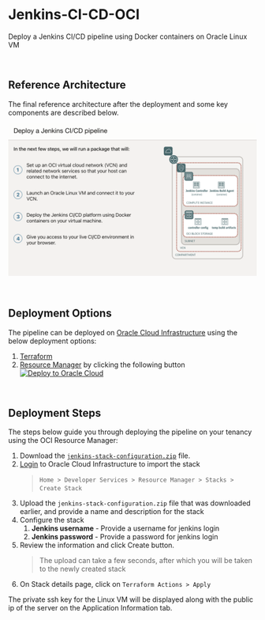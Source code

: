 # Jenkins-CI-CD-OCI
Deploy a Jenkins CI/CD pipeline using Docker containers on Oracle Linux VM

</br>

## Reference Architecture 
The final reference architecture after the deployment and some key components are described below.

![Reference Architecture](https://github.com/ahmedmansour5/Jenkins-CI-CD-OCI/blob/main/Image/Architecture.png)

</br>

## Deployment Options
The pipeline can be deployed on [Oracle Cloud Infrastructure][oci] using the below deployment options:

1. [Terraform][tf] 
2. [Resource Manager][orm_landing] by clicking the following button  [![Deploy to Oracle Cloud][magic_button]][magic_mushop_basic_stack]

[oci]: https://cloud.oracle.com
[orm]: https://docs.cloud.oracle.com/iaas/Content/ResourceManager/Concepts/resourcemanager.htm
[tf]: https://www.terraform.io
[orm_landing]:https://www.oracle.com/cloud/systems-management/resource-manager/
[magic_button]: https://oci-resourcemanager-plugin.plugins.oci.oraclecloud.com/latest/deploy-to-oracle-cloud.svg
[magic_mushop_basic_stack]: https://cloud.oracle.com/resourcemanager/stacks/create

</br>

## Deployment Steps
The steps below guide you through deploying the pipeline on your tenancy using the OCI Resource Manager:

1. Download the [`jenkins-stack-configuration.zip`](https://github.com/ahmedmansour5/Jenkins-CI-CD-OCI/blob/main/Deployment_zip/jenkins-stack-configuration.zip) file.
2. [Login](https://cloud.oracle.com/resourcemanager/stacks/create) to Oracle Cloud Infrastructure to import the stack
    > `Home > Developer Services > Resource Manager > Stacks > Create Stack`
3. Upload the `jenkins-stack-configuration.zip` file that was downloaded earlier, and provide a name and description for the stack
4. Configure the stack
   1. **Jenkins username** - Provide a username for jenkins login
   2. **Jenkins password** - Provide a password for jenkins login
5. Review the information and click Create button.
   > The upload can take a few seconds, after which you will be taken to the newly created stack
6. On Stack details page, click on `Terraform Actions > Apply`

The private ssh key for the Linux VM will be displayed along with the public ip of the server on the Application Information tab.
